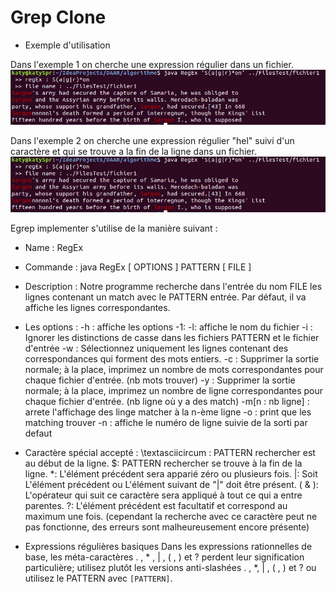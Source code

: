 # Grep Clone

* Exemple d'utilisation

Dans l'exemple 1 on cherche une expression régulier dans un fichier.
![alt text](resultsRapport/exemple1.png)

Dans l'exemple 2 on cherche une expression régulier "hel" suivi d'un caractère et qui se trouve a la fin de la ligne dans un fichier.
![alt text](resultsRapport/exemple1.png)


Egrep implementer s'utilise de la manière suivant :

* Name :
RegEx

* Commande :
java RegEx [ OPTIONS ] PATTERN [ FILE ]

* Description :
Notre programme recherche dans l'entrée du nom FILE les lignes contenant un match avec le PATTERN entrée. Par défaut, il va affiche les lignes correspondantes.

* Les options :
-h : affiche les options
-1: -l: affiche le nom du fichier
-i : Ignorer les distinctions de casse dans les fichiers PATTERN et le fichier d'entrée
-w : Sélectionnez uniquement les lignes contenant des correspondances qui forment des mots entiers.
-c : Supprimer la sortie normale; à la place, imprimez un nombre de mots correspondantes pour chaque fichier d'entrée. (nb mots trouver)
-y : Supprimer la sortie normale; à la place, imprimez un nombre de ligne correspondantes pour chaque fichier d'entrée. (nb ligne où y a des match)
-m[n : nb ligne] : arrete l'affichage des linge matcher à la n-ème ligne
-o : print que les matching trouver
-n : affiche le numéro de ligne suivie de la sorti par defaut


* Caractère spécial accepté :
\textasciicircum : PATTERN rechercher est au début de la ligne.
$: PATTERN rechercher se trouve à la fin de la ligne.
*: L'élément précédent sera apparié zéro ou plusieurs fois.
|: Soit L'élément précédent ou L'élément suivant de "|" doit être présent.
( & ): L'opérateur qui suit ce caractère sera appliqué à tout ce qui a entre parentes.
?: L'élément précédent est facultatif et correspond au maximum une fois. (cependant la recherche avec ce caractère peut ne pas fonctionne, des erreurs sont malheureusement encore présente)

* Expressions régulières basiques
Dans les expressions rationnelles de base, les méta-caractères . , * , | , ( , ) et ? perdent leur signification particulière; utilisez plutôt les versions anti-slashées \. , \*, \| , \( , \) et \? ou utilisez le PATTERN avec `[PATTERN]`.
